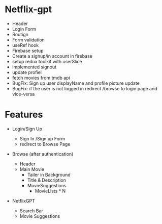 # Netflix-gpt
- Header
- Login Form
- Routign
- Form validation
- useRef hook
- Firebase setup
- Create a signup/in account in firebase  
- setup redux toolkit with userSlice
- implemented signout
- update profiel
- fetch movies from tmdb api
- BugFix: Sign up user displayName and profile picture update
- BugFix: if the user is not logged in redirect /browse to login page and vice-versa

# Features
- Login/Sign Up
    - Sign In /Sign up Form
    - redirect to Browse Page

- Browse (after authentication)

    - Header
    - Main Movie
        - Tailer in Background
        - Title & Description
        - MovieSuggestions
            - MovieLists * N 
- NetflixGPT
    - Search Bar
    - Movie Suggestions 





    